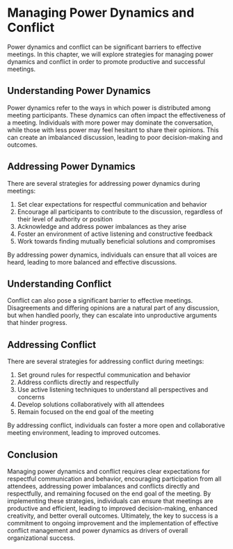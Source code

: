 Managing Power Dynamics and Conflict
==========================================================================================

Power dynamics and conflict can be significant barriers to effective meetings. In this chapter, we will explore strategies for managing power dynamics and conflict in order to promote productive and successful meetings.

Understanding Power Dynamics
----------------------------

Power dynamics refer to the ways in which power is distributed among meeting participants. These dynamics can often impact the effectiveness of a meeting. Individuals with more power may dominate the conversation, while those with less power may feel hesitant to share their opinions. This can create an imbalanced discussion, leading to poor decision-making and outcomes.

Addressing Power Dynamics
-------------------------

There are several strategies for addressing power dynamics during meetings:

1. Set clear expectations for respectful communication and behavior
2. Encourage all participants to contribute to the discussion, regardless of their level of authority or position
3. Acknowledge and address power imbalances as they arise
4. Foster an environment of active listening and constructive feedback
5. Work towards finding mutually beneficial solutions and compromises

By addressing power dynamics, individuals can ensure that all voices are heard, leading to more balanced and effective discussions.

Understanding Conflict
----------------------

Conflict can also pose a significant barrier to effective meetings. Disagreements and differing opinions are a natural part of any discussion, but when handled poorly, they can escalate into unproductive arguments that hinder progress.

Addressing Conflict
-------------------

There are several strategies for addressing conflict during meetings:

1. Set ground rules for respectful communication and behavior
2. Address conflicts directly and respectfully
3. Use active listening techniques to understand all perspectives and concerns
4. Develop solutions collaboratively with all attendees
5. Remain focused on the end goal of the meeting

By addressing conflict, individuals can foster a more open and collaborative meeting environment, leading to improved outcomes.

Conclusion
----------

Managing power dynamics and conflict requires clear expectations for respectful communication and behavior, encouraging participation from all attendees, addressing power imbalances and conflicts directly and respectfully, and remaining focused on the end goal of the meeting. By implementing these strategies, individuals can ensure that meetings are productive and efficient, leading to improved decision-making, enhanced creativity, and better overall outcomes. Ultimately, the key to success is a commitment to ongoing improvement and the implementation of effective conflict management and power dynamics as drivers of overall organizational success.
